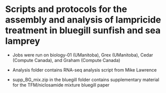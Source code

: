 # Scripts and protocols for the assembly and analysis of lampricide treatment in bluegill sunfish and sea lamprey
- Jobs were run on biology-01 (UManitoba), Grex (UManitoba), Cedar (Compute Canada), and Graham (Compute Canada)
- Analysis folder contains RNA-seq analysis script from Mike Lawrence

- supp_BG_mix.zip in the bluegill folder contains supplementary material for the TFM/niclosamide mixture bluegill paper
